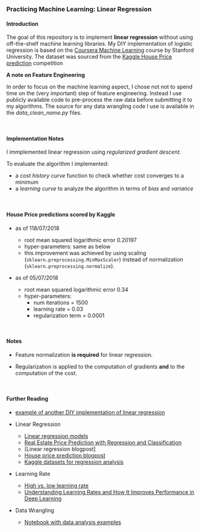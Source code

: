 ### Practicing Machine Learning: Linear Regression

#### Introduction

The goal of this repository is to implement **linear regression** without using 
off-the-shelf machine learning libraries. My DIY implementation of logistic regression is based 
on the 
[Coursera Machine Learning](https://www.coursera.org/learn/machine-learning) 
course by Stanford University. The dataset was sourced from the 
[Kaggle House Price prediction](https://www.kaggle.com/c/house-prices-advanced-regression-techniques) competition

**A note on Feature Engineering**

In order to focus on the machine learning aspect, I chose not not to spend time
on the (very important) step of feature engineering. Instead I use publicly available code to 
pre-process the raw data before submitting it to my algorithms. 
The source for any data wrangling code I use is available in the *data_clean_name.py* files.
 
<br>


#### Implementation Notes

I immplemented linear regression using *regularized gradient descent*. 

To evaluate the algorithm I implemented:
 
 * a *cost history curve* function to check whether cost converges to a minimum 
 * a *learning curve* to analyze the algorithm in terms of *bias* and *variance*

<br>

#### House Price predictions scored by Kaggle

* as of 118/07/2018
  * root mean squared logarithmic error 0.20197  
  * hyper-parameters: same as below
  * this improvement was achieved by using scaling (`sklearn.preprocessing.MinMaxScaler`) instead of 
    normalization (`sklearn.preprocessing.normalize`).
    
* as of 05/07/2018
  * root mean squared logarithmic error 0.34 
  * hyper-parameters: 
    * num iterations = 1500
    * learning rate = 0.03 
    * regularization term = 0.0001
 
  

<br>

#### Notes 

* Feature normalization **is required** for linear regression.

* Regularization is applied to the computation of gradients **and** to the computation of the 
cost.

<br>

#### Further Reading

* [example of another DIY implementation of linear regression](https://github.com/itsrandeep/linear_regression)

* Linear Regression
  * [Linear regression models](https://people.duke.edu/~rnau/411regou.htm)
  * [Real Estate Price Prediction with Regression and Classification](http://cs229.stanford.edu/proj2016/report/WuYu_HousingPrice_report.pdf)
  * [Linear regression blogpost]
  * [House price prediction blogpost](https://towardsdatascience.com/regression-analysis-model-used-in-machine-learning-318f7656108a)
  * [Kaggle datasets for regression analysis](https://www.kaggle.com/rtatman/datasets-for-regression-analysis)
  
* Learning Rate
  * [High vs. low learning rate](https://stackoverflow.com/questions/34828329/pybrain-overflow-encountered-in-square-invalid-value-encountered-in-multiply)
  * [Understanding Learning Rates and How It Improves Performance in Deep Learning](https://towardsdatascience.com/understanding-learning-rates-and-how-it-improves-performance-in-deep-learning-d0d4059c1c10)

* Data Wrangling
  * [Notebook with data analysis examples](https://github.com/Shreyas3108/house-price-prediction)

